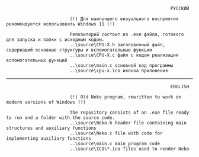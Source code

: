                                                                   РУССКИЙ

                            (!) Для наилучшего визуального восприятия рекомендуется использовать Windows 11 (!)

                            Репозиторий состоит из .exe файла, готового для запуска и папки с исходным кодом.
                            ..\source\CPU-X.h заголовочный файл, содержащий основные структуры и вспомогательные функции
                            ..\source\CPU-X.c файл с кодом реализации вспомогательных функций
                            ..\source\main.c основной код программы
                            ..\source\cpu-x.ico иконка приложения
                            
  
  -----------------------------------------------------------------------------------------------------------------------------

                                                                  ENGLISH

                            (!) Old Neko program, rewritten to work on modern versions of Windows (!)

                            The repository consists of an .exe file ready to run and a folder with the source code.
                            ..\source\Neko.h header file containing main structures and auxiliary functions
                            ..\source\Neko.c file with code for implementing auxiliary functions
                            ..\source\main.c main program code
                            ..\source\ICO\*.ico files used to render Neko
